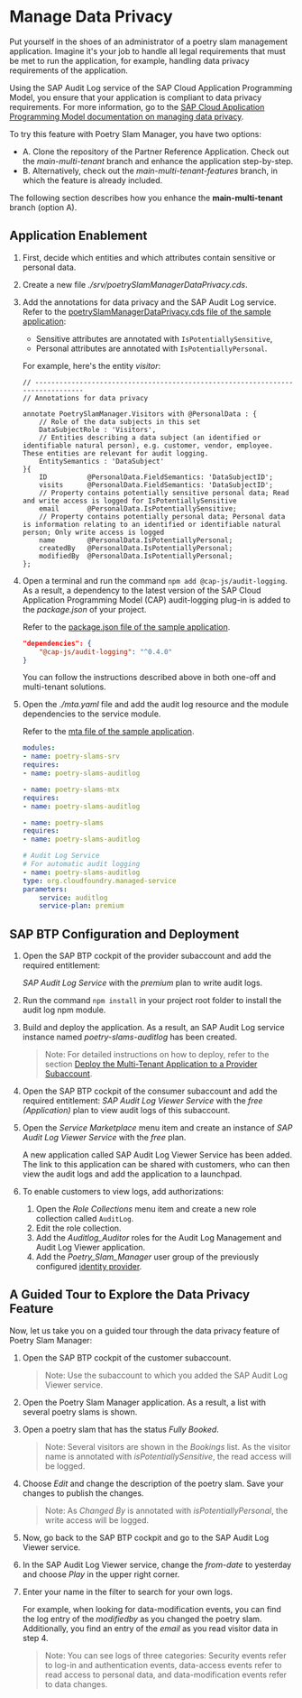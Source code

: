 # Manage Data Privacy

Put yourself in the shoes of an administrator of a poetry slam management application. Imagine it's your job to handle all legal requirements that must be met to run the application, for example, handling data privacy requirements of the application.

Using the SAP Audit Log service of the SAP Cloud Application Programming Model, you ensure that your application is compliant to data privacy requirements. For more information, go to the [SAP Cloud Application Programming Model documentation on managing data privacy](https://cap.cloud.sap/docs/guides/data-privacy/).

To try this feature with Poetry Slam Manager, you have two options: 
- A. Clone the repository of the Partner Reference Application. Check out the *main-multi-tenant* branch and enhance the application step-by-step. 
- B. Alternatively, check out the *main-multi-tenant-features* branch, in which the feature is already included. 

The following section describes how you enhance the **main-multi-tenant** branch (option A).

## Application Enablement 

1. First, decide which entities and which attributes contain sensitive or personal data. 
2. Create a new file *./srv/poetrySlamManagerDataPrivacy.cds*.
3. Add the annotations for data privacy and the SAP Audit Log service. Refer to the [poetrySlamManagerDataPrivacy.cds file of the sample application](../../../tree/main-multi-tenant-features/srv/poetrySlamManagerDataPrivacy.cds): 
    - Sensitive attributes are annotated with `IsPotentiallySensitive`, 
    - Personal attributes are annotated with `IsPotentiallyPersonal`. 
    
    For example, here's the entity *visitor*:

    ```cds
    // -------------------------------------------------------------------------------
    // Annotations for data privacy

    annotate PoetrySlamManager.Visitors with @PersonalData : {
        // Role of the data subjects in this set
        DataSubjectRole : 'Visitors',
        // Entities describing a data subject (an identified or identifiable natural person), e.g. customer, vendor, employee. These entities are relevant for audit logging. 
        EntitySemantics : 'DataSubject'
    }{
        ID          @PersonalData.FieldSemantics: 'DataSubjectID';
        visits      @PersonalData.FieldSemantics: 'DataSubjectID';   
        // Property contains potentially sensitive personal data; Read and write access is logged for IsPotentiallySensitive
        email       @PersonalData.IsPotentiallySensitive;    
        // Property contains potentially personal data; Personal data is information relating to an identified or identifiable natural person; Only write access is logged 
        name        @PersonalData.IsPotentiallyPersonal;
        createdBy   @PersonalData.IsPotentiallyPersonal;
        modifiedBy  @PersonalData.IsPotentiallyPersonal;
    };
    ```
4. Open a terminal and run the command `npm add @cap-js/audit-logging`. As a result, a dependency to the latest version of the SAP Cloud Application Programming Model (CAP) audit-logging plug-in is added to the *package.json* of your project. 

    Refer to the [package.json file of the sample application](../../../tree/main-multi-tenant-features/package.json).

    ```json
    "dependencies": {
        "@cap-js/audit-logging": "^0.4.0"
    }
    ```

    You can follow the instructions described above in both one-off and multi-tenant solutions.

5. Open the *./mta.yaml* file and add the audit log resource and the module dependencies to the service module. 

    Refer to the [mta file of the sample application](../../../tree/main-multi-tenant-features/mta.yaml).
    ```yaml
    modules:
    - name: poetry-slams-srv
    requires:
    - name: poetry-slams-auditlog

    - name: poetry-slams-mtx
    requires:
    - name: poetry-slams-auditlog
    
    - name: poetry-slams
    requires:
    - name: poetry-slams-auditlog

    # Audit Log Service 
    # For automatic audit logging
    - name: poetry-slams-auditlog
    type: org.cloudfoundry.managed-service
    parameters:
        service: auditlog
        service-plan: premium
    ```

## SAP BTP Configuration and Deployment

1. Open the SAP BTP cockpit of the provider subaccount and add the required entitlement:
    
     *SAP Audit Log Service* with the *premium* plan to write audit logs.

2. Run the command `npm install` in your project root folder to install the audit log npm module. 

3. Build and deploy the application. As a result, an SAP Audit Log service instance named *poetry-slams-auditlog* has been created.
    > Note: For detailed instructions on how to deploy, refer to the section [Deploy the Multi-Tenant Application to a Provider Subaccount](./24-Multi-Tenancy-Deployment.md).

4. Open the SAP BTP cockpit of the consumer subaccount and add the required entitlement:
    *SAP Audit Log Viewer Service* with the *free (Application)* plan to view audit logs of this subaccount.

5. Open the *Service Marketplace* menu item and create an instance of *SAP Audit Log Viewer Service* with the *free* plan.
      
      A new application called SAP Audit Log Viewer Service has been added. The link to this application can be shared with customers, who can then view the audit logs and add the application to a launchpad.
      
6. To enable customers to view logs, add authorizations:

    1. Open the *Role Collections* menu item and create a new role collection called `AuditLog`.
    2. Edit the role collection. 
    3. Add the *Auditlog_Auditor* roles for the Audit Log Management and Audit Log Viewer application.
    4. Add the *Poetry_Slam_Manager* user group of the previously configured [identity provider](./15-One-Off-Deployment.md#configure-authentication-and-authorization).

## A Guided Tour to Explore the Data Privacy Feature

Now, let us take you on a guided tour through the data privacy feature of Poetry Slam Manager: 

1. Open the SAP BTP cockpit of the customer subaccount.

    > Note: Use the subaccount to which you added the SAP Audit Log Viewer service.

2. Open the Poetry Slam Manager application. As a result, a list with several poetry slams is shown.

3. Open a poetry slam that has the status *Fully Booked*.

     > Note: Several visitors are shown in the *Bookings* list. As the visitor name is annotated with *isPotentiallySensitive*, the read access will be logged.

4. Choose *Edit* and change the description of the poetry slam. Save your changes to publish the changes.

    > Note: As *Changed By* is annotated with *isPotentiallyPersonal*, the write access will be logged.

5. Now, go back to the SAP BTP cockpit and go to the SAP Audit Log Viewer service. 
6. In the SAP Audit Log Viewer service, change the *from-date* to yesterday and choose *Play* in the upper right corner. 
7. Enter your name in the filter to search for your own logs. 
    
    For example, when looking for data-modification events, you can find the log entry of the *modifiedby* as you changed the poetry slam. Additionally, you find an entry of the *email* as you read visitor data in step 4.

    > Note: You can see logs of three categories: Security events refer to log-in and authentication events, data-access events refer to read access to personal data, and data-modification events refer to data changes. 
